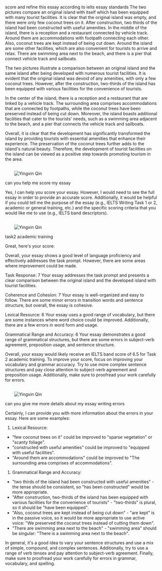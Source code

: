 score and refine this essay according to ielts essay standards The two pictures compare an original island with itself which has been equipped with many tourist facilities. It is clear that the original island was empty, and there were only few coconut trees on it. After construction, two thirds of the island had been constructed with useful amenities. In the middle of the island, there is a reception and a restaurant connected by vehicle track. Around them are accommodations with footpath connecting each other. Also, coconut trees are kept instead of being cut down. Around the island are some other facilities, which are also convenient for tourists to arrive and relax. There are swimming area next to the beach, and there is a pier that connect vehicle track and sailboats.





The two pictures illustrate a comparison between an original island and the same island after being developed with numerous tourist facilities. It is evident that the original island was devoid of any amenities, with only a few coconut trees. However, after the construction, two-thirds of the island has been equipped with various facilities for the convenience of tourists.

In the center of the island, there is a reception and a restaurant that are linked by a vehicle track. The surrounding area comprises accommodations that are connected by footpaths, while the coconut trees have been preserved instead of being cut down. Moreover, the island boasts additional facilities that cater to the tourists' needs, such as a swimming area adjacent to the beach, and a pier that connects the vehicle track and sailboats.

Overall, it is clear that the development has significantly transformed the island by providing tourists with essential amenities that enhance their experience. The preservation of the coconut trees further adds to the island's natural beauty. Therefore, the development of tourist facilities on the island can be viewed as a positive step towards promoting tourism in the area.



![img](data:image/svg+xml,%3csvg%20xmlns=%27http://www.w3.org/2000/svg%27%20version=%271.1%27%20width=%2730%27%20height=%2730%27/%3e)![Yingxin Qin](https://chat.openai.com/_next/image?url=https%3A%2F%2Flh3.googleusercontent.com%2Fa%2FAGNmyxYeqQVDlbiQ5JJKVNijoB2djmUdZ3CYEFnDeJah%3Ds96-c&w=64&q=75)

can you help me score my essay





Yes, I can help you score your essay. However, I would need to see the full essay in order to provide an accurate score. Additionally, it would be helpful if you could tell me the purpose of the essay (e.g., IELTS Writing Task 1 or 2, academic or general training, etc.) and the specific scoring criteria that you would like me to use (e.g., IELTS band descriptors).



![img](data:image/svg+xml,%3csvg%20xmlns=%27http://www.w3.org/2000/svg%27%20version=%271.1%27%20width=%2730%27%20height=%2730%27/%3e)![Yingxin Qin](https://chat.openai.com/_next/image?url=https%3A%2F%2Flh3.googleusercontent.com%2Fa%2FAGNmyxYeqQVDlbiQ5JJKVNijoB2djmUdZ3CYEFnDeJah%3Ds96-c&w=64&q=75)

task2 academic training





Great, here's your score:

Overall, your essay shows a good level of language proficiency and effectively addresses the task prompt. However, there are some areas where improvement could be made.

Task Response: 7 Your essay addresses the task prompt and presents a clear comparison between the original island and the developed island with tourist facilities.

Coherence and Cohesion: 7 Your essay is well-organized and easy to follow. There are some minor errors in transition words and sentence structure, but overall, the essay is cohesive.

Lexical Resource: 6 Your essay uses a good range of vocabulary, but there are some instances where word choice could be improved. Additionally, there are a few errors in word form and usage.

Grammatical Range and Accuracy: 6 Your essay demonstrates a good range of grammatical structures, but there are some errors in subject-verb agreement, preposition usage, and sentence structure.

Overall, your essay would likely receive an IELTS band score of 6.5 for Task 2 academic training. To improve your score, focus on improving your vocabulary and grammar accuracy. Try to use more complex sentence structures and pay close attention to subject-verb agreement and preposition usage. Additionally, make sure to proofread your work carefully for errors.



![img](data:image/svg+xml,%3csvg%20xmlns=%27http://www.w3.org/2000/svg%27%20version=%271.1%27%20width=%2730%27%20height=%2730%27/%3e)![Yingxin Qin](https://chat.openai.com/_next/image?url=https%3A%2F%2Flh3.googleusercontent.com%2Fa%2FAGNmyxYeqQVDlbiQ5JJKVNijoB2djmUdZ3CYEFnDeJah%3Ds96-c&w=64&q=75)

can you give me more details about my essay writing errors





Certainly, I can provide you with more information about the errors in your essay. Here are some examples:

1. Lexical Resource:

- "few coconut trees on it" could be improved to "sparse vegetation" or "scanty foliage".
- "constructed with useful amenities" could be improved to "equipped with useful facilities".
- "Around them are accommodations" could be improved to "The surrounding area comprises of accommodations".

1. Grammatical Range and Accuracy:

- "two thirds of the island had been constructed with useful amenities" - the tense should be consistent, so "has been constructed" would be more appropriate.
- "After construction, two-thirds of the island has been equipped with various facilities for the convenience of tourists" - "two-thirds" is plural, so it should be "have been equipped".
- "Also, coconut trees are kept instead of being cut down" - "are kept" is in the passive voice, so it would be more appropriate to use active voice: "We preserved the coconut trees instead of cutting them down".
- "There are swimming area next to the beach" - "swimming area" should be singular: "There is a swimming area next to the beach".

In general, it's a good idea to vary your sentence structures and use a mix of simple, compound, and complex sentences. Additionally, try to use a range of verb tenses and pay attention to subject-verb agreement. Finally, make sure to proofread your work carefully for errors in grammar, vocabulary, and spelling.